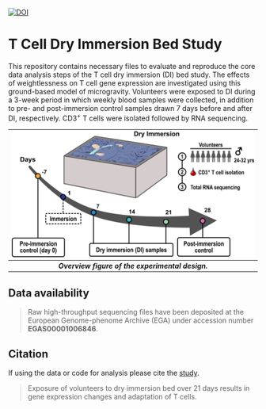 [![DOI](https://zenodo.org/badge/629016463.svg)](https://zenodo.org/badge/latestdoi/629016463)

# T Cell Dry Immersion Bed Study

This repository contains necessary files to evaluate and reproduce the core data analysis steps
of the T cell dry immersion (DI) bed study. The effects of weightlessness on T cell gene expression 
are investigated using this ground-based model of microgravity. Volunteers were exposed to DI 
during a 3-week period in which weekly blood samples were collected, in addition to pre- and post-immersion
control samples drawn 7 days before and after DI, respectively. CD3<sup>+</sup> T cells were isolated 
followed by RNA sequencing.

| ![tcells_DI](data/images/tcells_DI_overview_figure.png) |
|:--:|
| ***Overview figure of the experimental design.*** |


## Data availability

> Raw high-throughput sequencing files have been deposited at the European
> Genome-phenome Archive (EGA) under accession number **EGAS00001006846**.


## Citation

If using the data or code for analysis please cite the [study]().

> Exposure of volunteers to dry immersion bed over 21 days results in gene 
> expression changes and adaptation of T cells.
